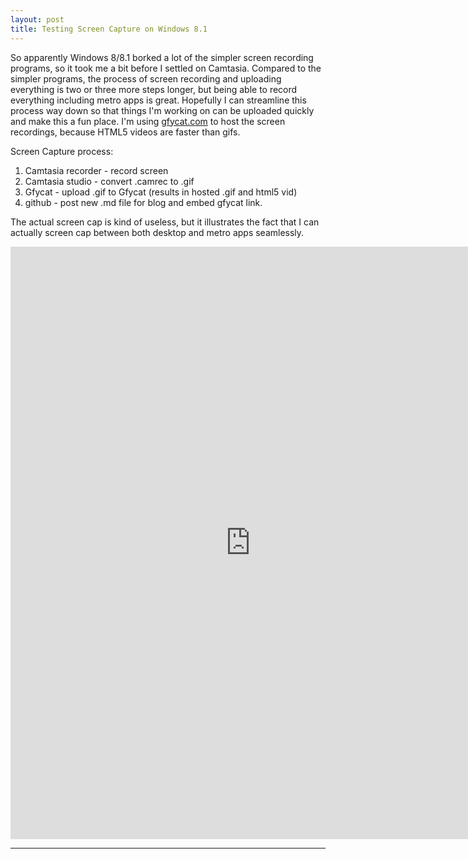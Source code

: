 ```yaml
---
layout: post
title: Testing Screen Capture on Windows 8.1
---
```


  So apparently Windows 8/8.1 borked a lot of the simpler screen recording programs, so it took me a bit before I settled on Camtasia. Compared to the simpler programs, the process of screen recording and uploading everything is two or three more steps longer, but being able to record everything including metro apps is great. Hopefully I can streamline this process way down so that things I'm working on can be uploaded quickly and make this a fun place. I'm using [gfycat.com](gfycat.com) to host the screen recordings, because HTML5 videos are faster than gifs. 
  
  Screen Capture process:  
  1. Camtasia recorder - record screen  
  2. Camtasia studio - convert .camrec to .gif  
  3. Gfycat - upload .gif to Gfycat (results in hosted .gif and html5 vid)  
  4. github - post new .md file for blog and embed gfycat link.  
  

The actual screen cap is kind of useless, but it illustrates the fact that I can actually screen cap between both desktop and metro apps seamlessly.   

<iframe src="http://gfycat.com/iframe/UnawareMinorDarklingbeetle" frameborder="0" scrolling="no" width="768" height="948" ></iframe>

-----

